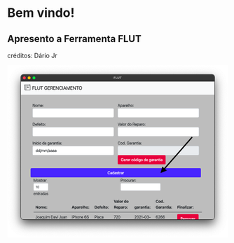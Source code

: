 

<h1>Bem vindo!</h1>
<h2>Apresento a Ferramenta FLUT</h2><p>créditos: Dário Jr</p>



<img src="img/cadastro.png">
